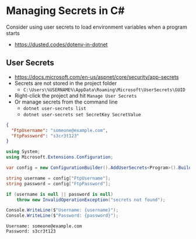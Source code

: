 # Managing Secrets in C#

Consider using user secrets to load environment variables when a program starts
* https://dusted.codes/dotenv-in-dotnet

## User Secrets

* https://docs.microsoft.com/en-us/aspnet/core/security/app-secrets
* Secrets are not stored in the project folder
  * `C:\Users\%USERNAME%\AppData\Roaming\Microsoft\UserSecrets\GUID`
* Right-click the project and hit `Manage User Secrets`
* Or manage secrets from the command line
  * `dotnet user-secrets list`
  * `dotnet user-secrets set SecretKey SecretValue`

```json
{
  "FtpUsername": "someone@example.com",
  "FtpPassword": "s3cr3t123"
}
```

```cs
using System;
using Microsoft.Extensions.Configuration;

var config = new ConfigurationBuilder().AddUserSecrets<Program>().Build();

string username = config["FtpUsername"];
string password = config["FtpPassword"];

if (username is null || password is null)
    throw new InvalidOperationException("secrets not found");

Console.WriteLine($"Username: {username}");
Console.WriteLine($"Password: {password}");
```

```
Username: someone@example.com
Password: s3cr3t123
```
